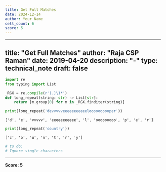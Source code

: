 ```yaml
---
title: Get Full Matches
date: 2024-12-14
author: Your Name
cell_count: 6
score: 5
---
```


---
title: "Get Full Matches"
author: "Raja CSP Raman"
date: 2019-04-20
description: "-"
type: technical_note
draft: false
---

```python
import re
from typing import List
```


```python
_RGX = re.compile(r'(.)\1*')
def long_repeat(string: str) -> List[str]:
    return [m.group(0) for m in _RGX.finditer(string)]
```


```python
print(long_repeat('devvvvveeeeeeeeeeeloooooooooper'))
```

    ['d', 'e', 'vvvvv', 'eeeeeeeeeee', 'l', 'ooooooooo', 'p', 'e', 'r']



```python
print(long_repeat('country'))
```

    ['c', 'o', 'u', 'n', 't', 'r', 'y']



```python
# to do:
# Ignore single characters
```


---
**Score: 5**